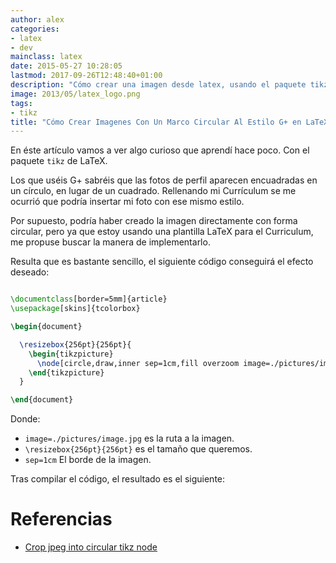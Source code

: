 ```yaml
---
author: alex
categories:
- latex
- dev
mainclass: latex
date: 2015-05-27 10:28:05
lastmod: 2017-09-26T12:48:40+01:00
description: "Cómo crear una imagen desde latex, usando el paquete tikz, para insertar  una foto en un marco circular, al estilo de la red social de Google, G+."
image: 2013/05/latex_logo.png
tags:
- tikz
title: "Cómo Crear Imagenes Con Un Marco Circular Al Estilo G+ en LaTeX"
---
```


En éste artículo vamos a ver algo curioso que aprendí hace poco. Con el paquete `tikz` de LaTeX.

Los que uséis G+ sabréis que las fotos de perfil aparecen encuadradas en un círculo, en lugar de un cuadrado. Rellenando mi Currículum se me ocurrió que podría insertar mi foto con ese mismo estilo.

Por supuesto, podría haber creado la imagen directamente con forma circular, pero ya que estoy usando una plantilla LaTeX para el Curriculum, me propuse buscar la manera de implementarlo.

<!--more--><!--ad-->

Resulta que es bastante sencillo, el siguiente código conseguirá el efecto deseado:

```latex

\documentclass[border=5mm]{article}
\usepackage[skins]{tcolorbox}

\begin{document}

  \resizebox{256pt}{256pt}{
    \begin{tikzpicture}
      \node[circle,draw,inner sep=1cm,fill overzoom image=./pictures/image.jpg] (A) {};
    \end{tikzpicture}
  }

\end{document}

```

Donde:

* `image=./pictures/image.jpg` es la ruta a la imagen.
* `\resizebox{256pt}{256pt}` es el tamaño que queremos.
* `sep=1cm` El borde de la imagen.

Tras compilar el código, el resultado es el siguiente:

<figure>
    <amp-img sizes="(min-width: 558px) 558px, 100vw" on="tap:lightbox1" role="button" tabindex="0" layout="responsive" src="/img/Cómo-Crear-Imagenes-Con-Un-Marco-Circular-Al-Estilo-G+-en-LaTeX.jpg" title="Cómo Crear Imagenes Con Un Marco Circular Al Estilo G+ en LaTeX" alt="Cómo Crear Imagenes Con Un Marco Circular Al Estilo G+ en LaTeX" width="558px" height="559px" />
</figure>

# Referencias

- [Crop jpeg into circular tikz node](http://tex.stackexchange.com/questions/193555/crop-jpeg-into-circular-tikz-node "Crop jpeg into circular tikz node")
